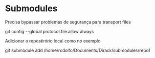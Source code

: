 # Submodules

Precisa bypassar problemas de segurança para transport files

git config --global protocol.file.allow always

Adicionar o repostirório local como no exemplo

git submodule add /home/rodolfo/Documents/Dirack/submodules/repo1
